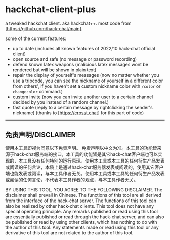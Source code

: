 # hackchat-client-plus

a tweaked hackchat client. aka hackchat++.
most code from [https://github.com/hack-chat/main].

some of the current features:

- up to date (includes all known features of 2022/10 hack-chat official client)
- open source and safe (no message or password recording)
- defend known latex weapons (malicious latex messages wont be rendered but will be shown in plain text)
- repair the display of yourself's messages (now no matter whether you use a tripcode, you can see the nickname of yourself in a different color from others', if you haven't set a custom nickname color with `/color` or `changecolor` command.)
- custom invite (now you can invite another user to a certain channel decided by you instead of a random channel.)
- fast quote (reply to a certain message by rightclicking the sender's nickname) (thanks to [https://crosst.chat] for this part of code)

---

## 免责声明/DISCLAIMER

使用本工具即视为同意以下免责声明。
免责声明以中文为准。本工具的功能皆来源于hack-chat服务端的接口，本工具的功能皆是其它hack-chat客户端也可以实现的，本工具没有任何特别的运行原理。使用本工具或本工具的任何衍生产品发表或阅读的任何言论，本质上是通过hack-chat服务器发表或阅读的，使用其它客户端也能发表或阅读，与本工具作者无关。使用本工具或本工具的任何衍生产品发表或阅读的任何言论，不代表本工具作者的观点，与本工具作者无关。

BY USING THIS TOOL, YOU AGREE TO THE FOLLOWING DISCLAIMER.
The disclaimer shall prevail in Chinese. The functions of this tool are all derived from the interface of the hack-chat server. The functions of this tool can also be realized by other hack-chat clients. This tool does not have any special operating principle. Any remarks published or read using this tool are essentially published or read through the hack-chat server, and can also be published or read by using other clients, which has nothing to do with the author of this tool. Any statements made or read using this tool or any derivative of this tool are not related to the author of this tool.
